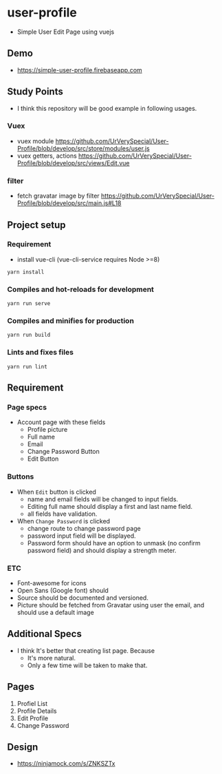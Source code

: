 # user-profile
- Simple User Edit Page using vuejs
## Demo
- https://simple-user-profile.firebaseapp.com
## Study Points
- I think this repository will be good example in following usages.
### Vuex
- vuex module https://github.com/UrVerySpecial/User-Profile/blob/develop/src/store/modules/user.js
- vuex getters, actions https://github.com/UrVerySpecial/User-Profile/blob/develop/src/views/Edit.vue
### filter
- fetch gravatar image by filter https://github.com/UrVerySpecial/User-Profile/blob/develop/src/main.js#L18
## Project setup
### Requirement
- install vue-cli (vue-cli-service requires Node >=8)
```
yarn install
```

### Compiles and hot-reloads for development
```
yarn run serve
```

### Compiles and minifies for production
```
yarn run build
```

### Lints and fixes files
```
yarn run lint
```

## Requirement
### Page specs
- Account page with these fields
  - Profile picture
  - Full name
  - Email
  - Change Password Button
  - Edit Button
### Buttons
- When `Edit` button is clicked
  - name and email fields will be changed to input fields.
  - Editing full name should display a first and last name field.
  - all fields have validation.
- When `Change Password` is clicked
  - change route to change password page
  - password input field will be displayed.
  - Password form should have an option to unmask (no confirm password field)
and should display a strength meter.
### ETC
- Font-awesome for icons
- Open Sans (Google font) should
- Source should be documented and versioned.
- Picture should be fetched from Gravatar using user the email, and should use a default image
## Additional Specs
- I think It's better that creating list page. Because
  - It's more natural.
  - Only a few time will be taken to make that.

## Pages
1. Profiel List
2. Profile Details
3. Edit Profile
4. Change Password

## Design
- https://ninjamock.com/s/ZNKSZTx
